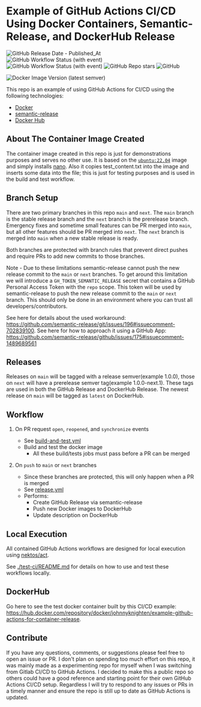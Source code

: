 # Example of GitHub Actions CI/CD Using Docker Containers, Semantic-Release, and DockerHub Release

![GitHub Release Date - Published_At](https://img.shields.io/github/release-date/johnny-knighten/example-github-actions-for-container-release?logo=github&link=https%3A%2F%2Fgithub.com%2FJohnny-Knighten%2Fexample-github-actions-for-container-release)
![GitHub Workflow Status (with event)](https://img.shields.io/github/actions/workflow/status/johnny-knighten/example-github-actions-for-container-release/build-and-test.yml?logo=github&label=build%20and%20test%20-%20status)
![GitHub Workflow Status (with event)](https://img.shields.io/github/actions/workflow/status/johnny-knighten/example-github-actions-for-container-release/release.yml?logo=github&label=release%20-%20status)
![GitHub Repo stars](https://img.shields.io/github/stars/johnny-knighten/example-github-actions-for-container-release?logo=github)
![GitHub](https://img.shields.io/github/license/Johnny-Knighten/example-github-actions-for-container-release?logo=github)

![Docker Image Version (latest semver)](https://img.shields.io/docker/v/johnnyknighten/example-github-actions-for-container-release?logo=docker&label=dockerhub%20-%20latest)

This repo is an example of using GitHub Actions for CI/CD using the following technologies:
* [Docker](https://www.docker.com/)
* [semantic-release](https://github.com/semantic-release/semantic-release)
* [Docker Hub](https://hub.docker.com/)

## About The Container Image Created

The container image created in this repo is just for demonstrations purposes and serves no other use. It is based on the [`ubuntu:22.04`](https://hub.docker.com/layers/library/ubuntu/22.04/images/sha256-ffa841e85005182836d91f7abd24ec081f3910716096955dcc1874b8017b96c9?context=explore) image and simply installs [nano](https://www.nano-editor.org/). Also it copies test_content.txt into the image and inserts some data into the file; this is just for testing purposes and is used in the build and test workflow.

## Branch Setup

There are two primary branches in this repo `main` and `next`. The `main` branch is the stable release branch and the `next` branch is the prerelease branch. Emergency fixes and sometime small features can be PR merged into `main`, but all other features should be PR merged into `next`. The `next` branch is merged into `main` when a new stable release is ready.

Both branches are protected with branch rules that prevent direct pushes and require PRs to add new commits to those branches. 

Note - Due to these limitations semantic-release cannot push the new release commit to the `main` or `next` branches. To get around this limitation we will introduce a `GH_TOKEN_SEMANTIC_RELEASE` secret that contains a GitHub Personal Access Token with the `repo` scope. This token will be used by semantic-release to push the new release commit to the `main` or `next` branch. This should only be done in an environment where you can trust all developers/contributors. 

See here for details about the used workaround: https://github.com/semantic-release/git/issues/196#issuecomment-702839100.
See here for how to approach it using a GitHub App: https://github.com/semantic-release/github/issues/175#issuecomment-1489689561

## Releases

Releases on `main` will be tagged with a release semver(example 1.0.0), those on `next` will have a prerelease semver tag(example 1.0.0-next.1). These tags are used in both the GitHub Release and DockerHub Release. The newest release on `main` will be tagged as `latest` on DockerHub.

## Workflow

1. On PR request `open`, `reopened`, and `synchronize` events
    * See [build-and-test.yml](./.github/workflows/build-and-test.yml)
    * Build and test the docker image
      * All these build/tests jobs must pass before a PR can be merged

2. On `push` to `main` or `next` branches
    * Since these branches are protected, this will only happen when a PR is merged
    * See [release.yml](./.github/workflows/release.yml)
    * Performs:
      * Create GitHub Release via semantic-release
      * Push new Docker images to DockerHub
      * Update description on DockerHub

## Local Execution

All contained GitHub Actions workflows are designed for local execution using [nektos/act](https://github.com/nektos/act).

See [./test-ci/README.md](./test-ci/README.md) for details on how to use and test these workflows locally.

## DockerHub

Go here to see the test docker container built by this CI/CD example: https://hub.docker.com/repository/docker/johnnyknighten/example-github-actions-for-container-release.

## Contribute

If you have any questions, comments, or suggestions please feel free to open an issue or PR. I don't plan on spending too much effort on this repo, it was mainly made as a experimenting repo for myself when I was switching from Gitlab CI/CD to GitHub Actions. I decided to make this a public repo so others could have a good reference and starting point for their own GitHub Actions CI/CD setup. Regardless I will try to respond to any issues or PRs in a timely manner and ensure the repo is still up to date as GitHub Actions is updated.
